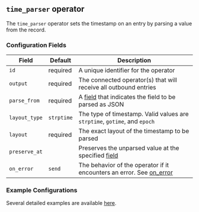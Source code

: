 ## `time_parser` operator

The `time_parser` operator sets the timestamp on an entry by parsing a value from the record.

### Configuration Fields

| Field         | Default    | Description                                                                                     |
| ---           | ---        | ---                                                                                             |
| `id`          | required   | A unique identifier for the operator                                                            |
| `output`      | required   | The connected operator(s) that will receive all outbound entries                                |
| `parse_from`  | required   | A [field](/docs/types/field.md) that indicates the field to be parsed as JSON                   |
| `layout_type` | `strptime` | The type of timestamp. Valid values are `strptime`, `gotime`, and `epoch`                       |
| `layout`      | required   | The exact layout of the timestamp to be parsed                                                  |
| `preserve_at` |            | Preserves the unparsed value at the specified [field](/docs/types/field.md)                     |
| `on_error`    | `send`     | The behavior of the operator if it encounters an error. See [on_error](/docs/types/on_error.md) |


### Example Configurations

Several detailed examples are available [here](/docs/types/timestamp.md).
